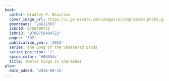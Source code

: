```yaml
---
book:
  author: Bradley P. Beaulieu
  cover_image_url: https://i.gr-assets.com/images/S/compressed.photo.goodreads.com/books/1434513419l/24611565._SX98_.jpg
  goodreads: '24611565'
  isbn10: 0756409721
  isbn13: '9780756409722'
  pages: '592'
  publication_year: '2015'
  series: The Song of the Shattered Sands
  series_position: '1'
  spine_color: '#86554c'
  title: Twelve Kings in Sharakhai
plan:
  date_added: '2018-09-15'
---
```

